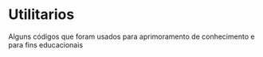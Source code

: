 # Utilitarios
Alguns códigos que foram usados para aprimoramento de conhecimento e para fins educacionais
